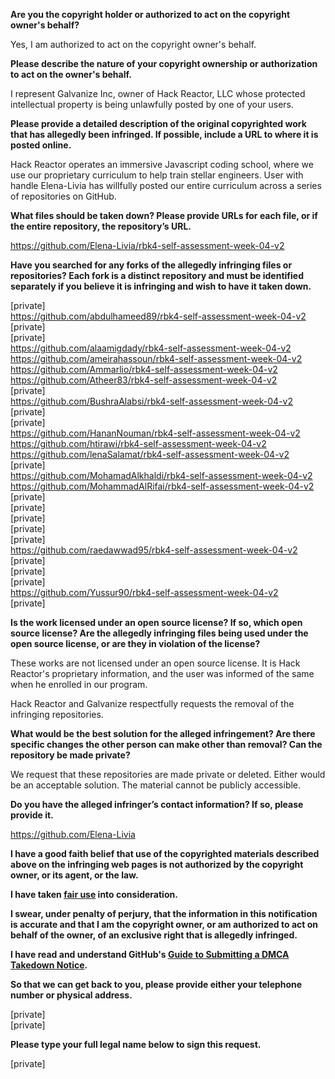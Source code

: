 **Are you the copyright holder or authorized to act on the copyright owner's behalf?**

Yes, I am authorized to act on the copyright owner's behalf.

**Please describe the nature of your copyright ownership or authorization to act on the owner's behalf.**

I represent Galvanize Inc, owner of Hack Reactor, LLC whose protected intellectual property is being unlawfully posted by one of your users.

**Please provide a detailed description of the original copyrighted work that has allegedly been infringed. If possible, include a URL to where it is posted online.**

Hack Reactor operates an immersive Javascript coding school, where we use our proprietary curriculum to help train stellar engineers. User with handle Elena-Livia has willfully posted our entire curriculum across a series of repositories on GitHub.

**What files should be taken down? Please provide URLs for each file, or if the entire repository, the repository’s URL.**

https://github.com/Elena-Livia/rbk4-self-assessment-week-04-v2

**Have you searched for any forks of the allegedly infringing files or repositories? Each fork is a distinct repository and must be identified separately if you believe it is infringing and wish to have it taken down.**

[private]  
https://github.com/abdulhameed89/rbk4-self-assessment-week-04-v2  
[private]  
[private]  
https://github.com/alaamigdady/rbk4-self-assessment-week-04-v2  
https://github.com/ameirahassoun/rbk4-self-assessment-week-04-v2  
https://github.com/Ammarlio/rbk4-self-assessment-week-04-v2  
https://github.com/Atheer83/rbk4-self-assessment-week-04-v2  
[private]  
https://github.com/BushraAlabsi/rbk4-self-assessment-week-04-v2  
[private]  
[private]  
https://github.com/HananNouman/rbk4-self-assessment-week-04-v2  
https://github.com/htirawi/rbk4-self-assessment-week-04-v2  
https://github.com/lenaSalamat/rbk4-self-assessment-week-04-v2  
[private]  
https://github.com/MohamadAlkhaldi/rbk4-self-assessment-week-04-v2  
https://github.com/MohammadAlRifai/rbk4-self-assessment-week-04-v2  
[private]  
[private]  
[private]  
[private]  
[private]  
https://github.com/raedawwad95/rbk4-self-assessment-week-04-v2  
[private]  
[private]  
[private]  
https://github.com/Yussur90/rbk4-self-assessment-week-04-v2  
[private]  

**Is the work licensed under an open source license? If so, which open source license? Are the allegedly infringing files being used under the open source license, or are they in violation of the license?**

These works are not licensed under an open source license. It is Hack Reactor's proprietary information, and the user was informed of the same when he enrolled in our program.

Hack Reactor and Galvanize respectfully requests the removal of the infringing repositories.

**What would be the best solution for the alleged infringement? Are there specific changes the other person can make other than removal? Can the repository be made private?**

We request that these repositories are made private or deleted. Either would be an acceptable solution. The material cannot be publicly accessible.

**Do you have the alleged infringer’s contact information? If so, please provide it.**

https://github.com/Elena-Livia

**I have a good faith belief that use of the copyrighted materials described above on the infringing web pages is not authorized by the copyright owner, or its agent, or the law.**

**I have taken <a href="https://www.lumendatabase.org/topics/22">fair use</a> into consideration.**

**I swear, under penalty of perjury, that the information in this notification is accurate and that I am the copyright owner, or am authorized to act on behalf of the owner, of an exclusive right that is allegedly infringed.**

**I have read and understand GitHub's <a href="https://docs.github.com/articles/guide-to-submitting-a-dmca-takedown-notice/">Guide to Submitting a DMCA Takedown Notice</a>.**

**So that we can get back to you, please provide either your telephone number or physical address.**

[private]  
[private]  

**Please type your full legal name below to sign this request.**

[private]

